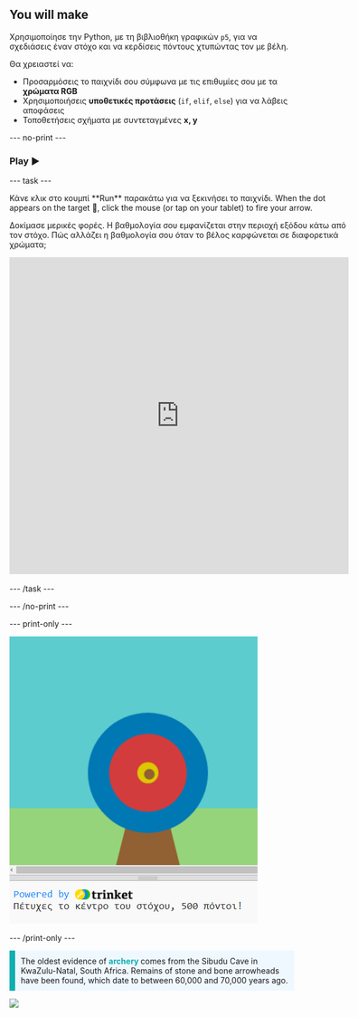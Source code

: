 ## You will make

Χρησιμοποίησε την Python, με τη βιβλιοθήκη γραφικών `p5`, για να σχεδιάσεις έναν στόχο και να κερδίσεις πόντους χτυπώντας τον με βέλη.

Θα χρειαστεί να:
 + Προσαρμόσεις το παιχνίδι σου σύμφωνα με τις επιθυμίες σου με τα **χρώματα RGB**
 + Χρησιμοποιήσεις **υποθετικές προτάσεις** (`if`, `elif`, `else`) για να λάβεις αποφάσεις
 + Τοποθετήσεις σχήματα με συντεταγμένες **x, y**

--- no-print ---

### Play ▶️

--- task ---

<div style="display: flex; flex-wrap: wrap">
<div style="flex-basis: 175px; flex-grow: 1">  
Κάνε κλικ στο κουμπί **Run** παρακάτω για να ξεκινήσει το παιχνίδι. When the dot appears on the target 🎯, click the mouse (or tap on your tablet) to fire your arrow. 

Δοκίμασε μερικές φορές. Η βαθμολογία σου εμφανίζεται στην περιοχή εξόδου κάτω από τον στόχο. Πώς αλλάζει η βαθμολογία σου όταν το βέλος καρφώνεται σε διαφορετικά χρώματα; 
  <iframe src="https://trinket.io/embed/python/f686c82d8a?outputOnly=true" width="600" height="560" frameborder="0" marginwidth="0" marginheight="0" allowfullscreen>
  </iframe>
</div>
</div>

--- /task ---

--- /no-print ---

--- print-only ---

![Completed project.](images/yellow-points.png)

--- /print-only ---

<p style="border-left: solid; border-width:10px; border-color: #0faeb0; background-color: aliceblue; padding: 10px;">
The oldest evidence of <span style="color: #0faeb0; font-weight: bold;"> archery </span> comes from the Sibudu Cave in KwaZulu-Natal, South Africa. Remains of stone and bone arrowheads have been found, which date to between 60,000 and 70,000 years ago. 
</p>

![](http://code.org/api/hour/begin_coderdojo_target.png)
